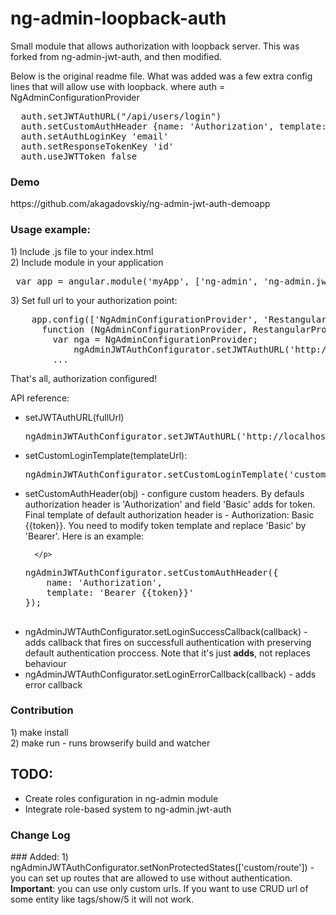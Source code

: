 # ng-admin-loopback-auth
Small module that allows authorization with loopback server.  This was forked from ng-admin-jwt-auth, and then modified.

Below is the original readme file.  What was added was a few extra config lines that will allow use with loopback.
where auth = NgAdminConfigurationProvider
<pre>
  auth.setJWTAuthURL("/api/users/login")
  auth.setCustomAuthHeader {name: 'Authorization', template: '{{token}}'}
  auth.setAuthLoginKey 'email'
  auth.setResponseTokenKey 'id'
  auth.useJWTToken false
</pre>

<h3>Demo</h3>
https://github.com/akagadovskiy/ng-admin-jwt-auth-demoapp
<h3>Usage example:</h3>
1) Include .js file to your index.html <br>
2) Include module in your application<br>
<pre> var app = angular.module('myApp', ['ng-admin', 'ng-admin.jwt-auth']);</pre>
3) Set full url to your authorization point: 
<pre>
    app.config(['NgAdminConfigurationProvider', 'RestangularProvider', 'ngAdminJWTAuthConfiguratorProvider', 
      function (NgAdminConfigurationProvider, RestangularProvider, <b>ngAdminJWTAuthConfigurator</b>) {
        var nga = NgAdminConfigurationProvider;
		    ngAdminJWTAuthConfigurator.setJWTAuthURL('http://localhost:3001/login');
        ...
</pre>

That's all, authorization configured!

API reference:
<ul>
  <li>
    setJWTAuthURL(fullUrl)
<pre>
ngAdminJWTAuthConfigurator.setJWTAuthURL('http://localhost:3001/login');
</pre>
  </li>
  <li>
    setCustomLoginTemplate(templateUrl):
<pre>
ngAdminJWTAuthConfigurator.setCustomLoginTemplate('customLoginTemplate.html');
</pre>
  </li>
    <li>
      <p>setCustomAuthHeader(obj) - configure custom headers. By defauls authorization header is 'Authorization' and field
      'Basic' adds for token. Final template of default authorization header is - Authorization: Basic {{token}}. You need to modify 
      token template and replace 'Basic' by 'Bearer'. Here is an example:
        
      </p>
      
<pre>
ngAdminJWTAuthConfigurator.setCustomAuthHeader({
	name: 'Authorization',
	template: 'Bearer {{token}}'
});

</pre>
  </li>
  <li>
  	ngAdminJWTAuthConfigurator.setLoginSuccessCallback(callback) - adds callback that fires on successfull 			authentication with preserving default authentication proccess. Note that it's just <b>adds</b>, not replaces behaviour
  </li>

  <li>
  	ngAdminJWTAuthConfigurator.setLoginErrorCallback(callback) - adds error callback
  </ll>
</ul>

<h3>Contribution</h3>
1) make install <br>
2) make run - runs browserify build and watcher
<h2>TODO:</h2>
<ul>
<li>Create roles configuration in ng-admin module</li>
<li>Integrate role-based system to ng-admin.jwt-auth</li>
</ul>

<h3> Change Log</h3>
### Added: 
1) ngAdminJWTAuthConfigurator.setNonProtectedStates(['custom/route']) - you can set up routes that are allowed to use without authentication. <b>Important</b>: you can use only custom urls. If you want to use CRUD url of some entity like tags/show/5 it will not work. 
